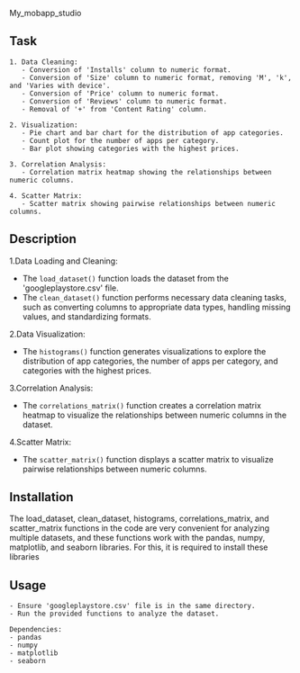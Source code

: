 My_mobapp_studio

## Task

    1. Data Cleaning:
       - Conversion of 'Installs' column to numeric format.
       - Conversion of 'Size' column to numeric format, removing 'M', 'k', and 'Varies with device'.
       - Conversion of 'Price' column to numeric format.
       - Conversion of 'Reviews' column to numeric format.
       - Removal of '+' from 'Content Rating' column.

    2. Visualization:
       - Pie chart and bar chart for the distribution of app categories.
       - Count plot for the number of apps per category.
       - Bar plot showing categories with the highest prices.

    3. Correlation Analysis:
       - Correlation matrix heatmap showing the relationships between numeric columns.

    4. Scatter Matrix:
       - Scatter matrix showing pairwise relationships between numeric columns.

## Description

1.Data Loading and Cleaning:

-   The `load_dataset()` function loads the dataset from the 'googleplaystore.csv' file.
-   The `clean_dataset()` function performs necessary data cleaning tasks, such as converting columns to appropriate data types, handling missing values, and standardizing formats.

2.Data Visualization:

-   The `histograms()` function generates visualizations to explore the distribution of app categories, the number of apps per category, and categories with the highest prices.

3.Correlation Analysis:

-   The `correlations_matrix()` function creates a correlation matrix heatmap to visualize the relationships between numeric columns in the dataset.

4.Scatter Matrix:

-   The `scatter_matrix()` function displays a scatter matrix to visualize pairwise relationships between numeric columns.

## Installation

The load_dataset, clean_dataset, histograms, correlations_matrix, and scatter_matrix functions in the code are very convenient for analyzing multiple datasets, and these functions work with the pandas, numpy, matplotlib, and seaborn libraries. For this, it is required to install these libraries

## Usage

    - Ensure 'googleplaystore.csv' file is in the same directory.
    - Run the provided functions to analyze the dataset.

    Dependencies:
    - pandas
    - numpy
    - matplotlib
    - seaborn
